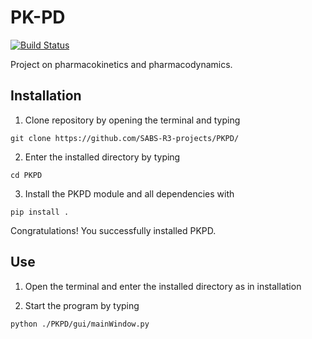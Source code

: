 # PK-PD
[![Build Status](https://travis-ci.org/SABS-R3-projects/PKPD.svg?branch=master)](https://travis-ci.org/SABS-R3-projects/PKPD)

Project on pharmacokinetics and pharmacodynamics.

## Installation

1. Clone repository by opening the terminal and typing

```
git clone https://github.com/SABS-R3-projects/PKPD/
```
2. Enter the installed directory by typing
```
cd PKPD
```
3. Install the PKPD module and all dependencies with
```
pip install .
```

Congratulations! You successfully installed PKPD.

## Use

1. Open the terminal and enter the installed directory as in installation

2. Start the program by typing
```
python ./PKPD/gui/mainWindow.py
```
